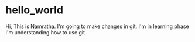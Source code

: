 # hello_world

Hi, This is Namratha. I'm going to make changes in git. I'm in learning phase
I'm understanding how to use git
